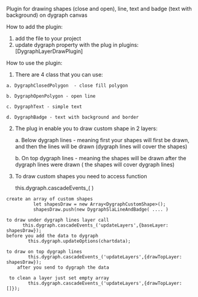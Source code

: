 
Plugin for drawing shapes (close and open), line, text and badge (text with background) on dygraph canvas

 How to add the plugin:
  1. add the file to your  project
  2. update dygraph property  with the plug in  plugins: [DygraphLayerDrawPlugin]
  
How to use the plugin:
  1. There are 4 class that you can use:
  
    a. DygraphClosedPolygon  - close fill polygon
  
    b. DygraphOpenPolygon - open line
  
    c. DygraphText - simple text
  
    d. DygraphBadge - text with background and border
  
 2. The plug in enable you to draw custom shape in 2 layers:
 
    a. Below dygraph lines - meaning first your shapes will first be drawn, and then the lines will be drawn (dygraph lines will cover the shapes)
  
    b. On top dygraph lines - meaning the shapes will be drawn after the dygraph lines were drawn ( the shapes will cover dygraph lines)
  
  3. To draw custom shapes you need to access function
  
      this.dygraph.cascadeEvents_(  )   
      
    create an array of custom shapes
 			  let shapesDraw = new Array<DygraphCustomShape>();
 			  shapesDraw.push(new DygraphSlaLineAndBadge( .... )
      
    to draw under dygraph lines layer call
  		  this.dygraph.cascadeEvents_('updateLayers',{baseLayer: shapesDraw});
  	before you add the data to dygraph
  			this.dygraph.updateOptions(chartdata);

    to draw on top dygraph lines
  			this.dygraph.cascadeEvents_('updateLayers',{drawTopLayer: shapesDraw});
  		after you send to dygraph the data

 	 to clean a layer just set empty array
 			this.dygraph.cascadeEvents_('updateLayers',{drawTopLayer: []});

